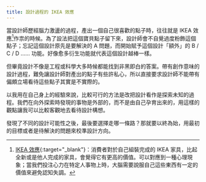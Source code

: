 ```yaml
---
title: 設計過程的 IKEA 效應
---
```


當設計師歷經腦力激盪的過程，產出一個自己很喜歡的點子時，往往就是 IKEA 效應[^1]作祟的時候。為了設法把這個寶貝點子留下來，設計師會不自覺過度粉飾這個點子；忘記這個設計原先是要解決的 A 問題，而開始賦予這個設計「額外」的 B / C / D ...... 功能。好像愈多衍生功能就代表這個設計越棒一樣。

但畢竟設計不像是工程或科學大多時候都能找到非黑即白的答案。帶有創作意味的設計過程，難免讓設計師對產出的點子有些許私心，所以直接要求設計師不能帶有偏頗立場看待這些點子其實是不實際的。

以我用在自己身上的經驗來說，比較可行的方法是改把設計看作是探索未知的過程。我們在向外探索時發現的事物是外部的，而不是由自己孕育出來的，用這樣的觀點讓我可以比較客觀地去看待設計構想。

發現了不同的設計可能性之後，最後要選擇走哪一條路？那就要以終為始，用最初的目標或者是待解決的問題來校準設計方向。

[^1]: [IKEA 效應](https://zh.wikipedia.org/zh-tw/%E5%AE%9C%E5%AE%B6%E6%95%88%E6%87%89){:target="_blank"}：消費者對於自己組裝完成的 IKEA 家具，比起全新或是他人完成的家具，會覺得它有更高的價值。可以對應到一種心理現象；當我們投注心力在特定人事物上時，大腦需要說服自己這些東西有一定的價值來避免認知失調。